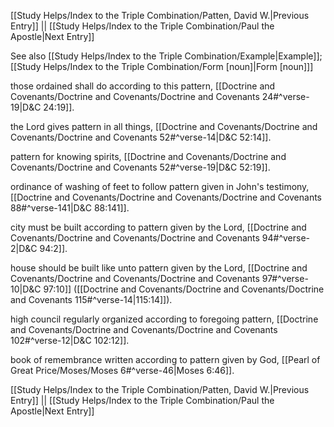 [[Study Helps/Index to the Triple Combination/Patten, David W.|Previous Entry]]  ||  [[Study Helps/Index to the Triple Combination/Paul the Apostle|Next Entry]]

 See also [[Study Helps/Index to the Triple Combination/Example|Example]]; [[Study Helps/Index to the Triple Combination/Form [noun]|Form [noun]]]

 those ordained shall do according to this pattern, [[Doctrine and Covenants/Doctrine and Covenants/Doctrine and Covenants 24#^verse-19|D&C 24:19]].

 the Lord gives pattern in all things, [[Doctrine and Covenants/Doctrine and Covenants/Doctrine and Covenants 52#^verse-14|D&C 52:14]].

 pattern for knowing spirits, [[Doctrine and Covenants/Doctrine and Covenants/Doctrine and Covenants 52#^verse-19|D&C 52:19]].

 ordinance of washing of feet to follow pattern given in John's testimony, [[Doctrine and Covenants/Doctrine and Covenants/Doctrine and Covenants 88#^verse-141|D&C 88:141]].

 city must be built according to pattern given by the Lord, [[Doctrine and Covenants/Doctrine and Covenants/Doctrine and Covenants 94#^verse-2|D&C 94:2]].

 house should be built like unto pattern given by the Lord, [[Doctrine and Covenants/Doctrine and Covenants/Doctrine and Covenants 97#^verse-10|D&C 97:10]] ([[Doctrine and Covenants/Doctrine and Covenants/Doctrine and Covenants 115#^verse-14|115:14]]).

 high council regularly organized according to foregoing pattern, [[Doctrine and Covenants/Doctrine and Covenants/Doctrine and Covenants 102#^verse-12|D&C 102:12]].

 book of remembrance written according to pattern given by God, [[Pearl of Great Price/Moses/Moses 6#^verse-46|Moses 6:46]].

[[Study Helps/Index to the Triple Combination/Patten, David W.|Previous Entry]]  ||  [[Study Helps/Index to the Triple Combination/Paul the Apostle|Next Entry]]